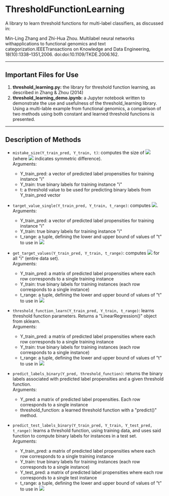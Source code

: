 # ThresholdFunctionLearning

A library to learn threshold functions for multi-label classifiers, as discussed in: 

Min-Ling Zhang and Zhi-Hua Zhou.  Multilabel neural networks withapplications to functional genomics and text categorization.IEEETransactions on Knowledge and Data Engineering, 18(10):1338–1351,2006.  doi:doi:10.1109/TKDE.2006.162.

---

## Important Files for Use

1. **threshold_learning.py:** the library for threshold function learning, as described in Zhang \& Zhou (2014)
2. **threshold_learning_demo.ipynb:** a Jupyter notebook written to demonstrate the use and usefulness of the threshold_learning library. Using a multi-lable example from functional genomics, a comparison of two methods using both constant and learned threshold functions is presented.
---

## Description of Methods

* `mistake_size(Y_train_pred, Y_train, t)`: computes the size of <img src="https://render.githubusercontent.com/render/math?math=\widehat{Y}_i \Delta Y_i"> (where <img src="https://render.githubusercontent.com/render/math?math=\Delta"> indicates symmetric difference).    
    Arguments: 
    - Y_train_pred: a vector of predicted label propensities for training instance "i"
    - Y_train: true binary labels for training instance "i"
    - t: a threshold value to be used for predicting binary labels from Y_train_pred vector

* `target_value_single(Y_train_pred, Y_train, t_range)`: computes <img src="https://render.githubusercontent.com/render/math?math=\textrm{argmin}_t (\widehat{Y}_i \Delta Y_i)">.     
    Arguments:
    - Y_train_pred: a vector of predicted label propensities for training instance "i"
    - Y_train: true binary labels for training instance "i"
    - t_range: a tuple, defining the lower and upper bound of values of "t" to use in <img src="https://render.githubusercontent.com/render/math?math=\textrm{argmin}_t">

* `get_target_values(Y_train_pred, Y_train, t_range)`: computes <img src="https://render.githubusercontent.com/render/math?math=\textrm{argmin}_t (\widehat{Y}_i \Delta Y_i)"> for all "i" (entire data set).    
    Arguments:
    - Y_train_pred: a matrix of predicted label propensities where each row corresponds to a single training instance
    - Y_train: true binary labels for training instances (each row corresponds to a single instance)
    - t_range: a tuple, defining the lower and upper bound of values of "t" to use in <img src="https://render.githubusercontent.com/render/math?math=\textrm{argmin}_t">

* `threshold_function_learn(Y_train_pred, Y_train, t_range)`: learns threshold function parameters. Returns a "LinearRegression()" object from sklearn.    
    Arguments:
    - Y_train_pred: a matrix of predicted label propensities where each row corresponds to a single training instance
    - Y_train: true binary labels for training instances (each row corresponds to a single instance)
    - t_range: a tuple, defining the lower and upper bound of values of "t" to use in <img src="https://render.githubusercontent.com/render/math?math=\textrm{argmin}_t">

* `predict_labels_binary(Y_pred, threshold_function)`: returns the binary labels associated with predicted label propensities and a given threshold function.    
    Arguments:
    - Y_pred: a matrix of predicted label propensities. Each row corresponds to a single instance
    - threshold_function: a learned threshold function with a "predict()" method. 

* `predict_test_labels_binary(Y_train_pred, Y_train, Y_test_pred, t_range)`: learns a threshold function, using training data, and uses said function to compute binary labels for instances in a test set.     
    Arguments:
    - Y_train_pred: a matrix of predicted label propensities where each row corresponds to a single training instance
    - Y_train: true binary labels for training instances (each row corresponds to a single instance)
    - Y_test_pred: a matrix of predicted label propensities where each row corresponds to a single test instance
    - t_range: a tuple, defining the lower and upper bound of values of "t" to use in <img src="https://render.githubusercontent.com/render/math?math=\textrm{argmin}_t">


